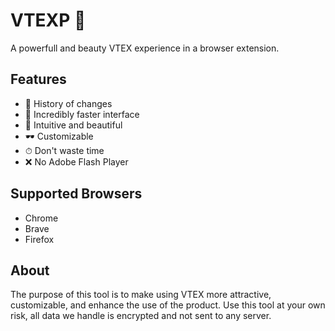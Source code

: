 # VTEXP 💅
A powerfull and beauty VTEX experience in a browser extension.

## Features
- 📁 History of changes
- 🚀 Incredibly faster interface
- 🌈 Intuitive and beautiful
- 🕶 Customizable
- ⏱ Don't waste time
- ❌ No Adobe Flash Player

## Supported Browsers
- Chrome
- Brave
- Firefox

## About
The purpose of this tool is to make using VTEX more attractive, customizable, and enhance the use of the product.
Use this tool at your own risk, all data we handle is encrypted and not sent to any server.
